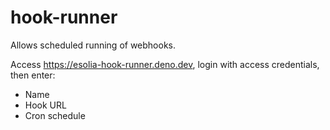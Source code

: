 # hook-runner
Allows scheduled running of webhooks. 

Access https://esolia-hook-runner.deno.dev, login with access credentials, then enter: 

* Name
* Hook URL
* Cron schedule


